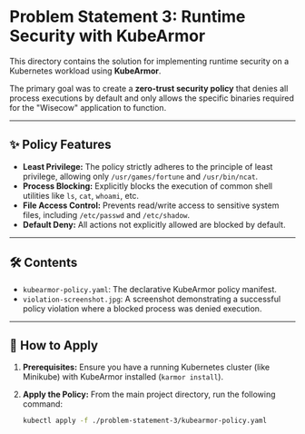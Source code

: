 # Problem Statement 3: Runtime Security with KubeArmor

This directory contains the solution for implementing runtime security on a Kubernetes workload using **KubeArmor**.

The primary goal was to create a **zero-trust security policy** that denies all process executions by default and only allows the specific binaries required for the "Wisecow" application to function.

---
## ✨ Policy Features

* **Least Privilege:** The policy strictly adheres to the principle of least privilege, allowing only `/usr/games/fortune` and `/usr/bin/ncat`.
* **Process Blocking:** Explicitly blocks the execution of common shell utilities like `ls`, `cat`, `whoami`, etc.
* **File Access Control:** Prevents read/write access to sensitive system files, including `/etc/passwd` and `/etc/shadow`.
* **Default Deny:** All actions not explicitly allowed are blocked by default.

---
## 🛠️ Contents

* `kubearmor-policy.yaml`: The declarative KubeArmor policy manifest.
* `violation-screenshot.jpg`: A screenshot demonstrating a successful policy violation where a blocked process was denied execution.

---
## 🚀 How to Apply

1.  **Prerequisites:** Ensure you have a running Kubernetes cluster (like Minikube) with KubeArmor installed (`karmor install`).

2.  **Apply the Policy:** From the main project directory, run the following command:
    ```bash
    kubectl apply -f ./problem-statement-3/kubearmor-policy.yaml
    ```
